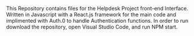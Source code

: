 This Repository contains files for the Helpdesk Project front-end Interface. Written in Javascript with a React.js framework for the main code and implimented with Auth.0 to handle Authentication functions. In order to run download the repository, open Visual Studio Code, and run NPM start.
